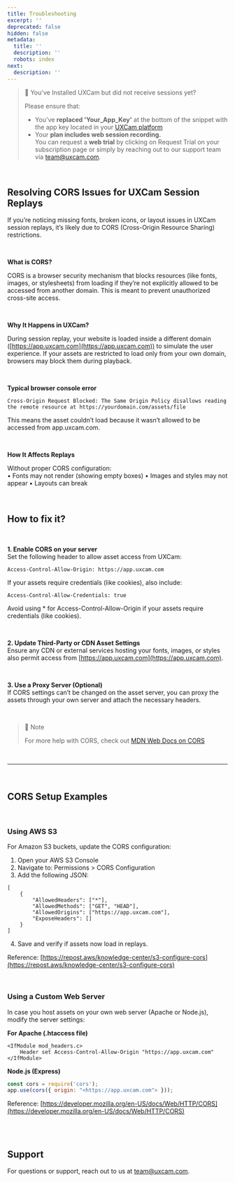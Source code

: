 ```yaml
---
title: Troubleshooting
excerpt: ''
deprecated: false
hidden: false
metadata:
  title: ''
  description: ''
  robots: index
next:
  description: ''
---
```

> 🚧 You've Installed UXCam but did not receive sessions yet?
>
> Please ensure that:
>
> * You've **replaced 'Your\_App\_Key'** at the bottom of the snippet with the app key located in your [UXCam platform](https://app.uxcam.com/integration)
> * Your **plan includes web session recording.**\
>   You can request a **web trial** by clicking on Request Trial on your subscription page or simply by reaching out to our support team via [team@uxcam.com](mailto:team@uxcam.com).

<br />

## Resolving CORS Issues for UXCam Session Replays

If you’re noticing missing fonts, broken icons, or layout issues in UXCam session replays, it’s likely due to CORS (Cross-Origin Resource Sharing) restrictions.

<br />

**What is CORS?**

CORS is a browser security mechanism that blocks resources (like fonts, images, or stylesheets) from loading if they’re not explicitly allowed to be accessed from another domain. This is meant to prevent unauthorized cross-site access.

<br />

**Why It Happens in UXCam?**

During session replay, your website is loaded inside a different domain ([https://app.uxcam.com](https://app.uxcam.com)) to simulate the user experience. If your assets are restricted to load only from your own domain, browsers may block them during playback.

<br />

**Typical browser console error**

```
Cross-Origin Request Blocked: The Same Origin Policy disallows reading the remote resource at https://yourdomain.com/assets/file
```

This means the asset couldn’t load because it wasn’t allowed to be accessed from app.uxcam.com.

<br />

**How It Affects Replays**

Without proper CORS configuration:\
•	Fonts may not render (showing empty boxes)
•	Images and styles may not appear
•	Layouts can break

<br />

## How to fix it?

<br />

**1. Enable CORS on your server**\
Set the following header to allow asset access from UXCam:

```
Access-Control-Allow-Origin: https://app.uxcam.com
```

If your assets require credentials (like cookies), also include:

```
Access-Control-Allow-Credentials: true
```

Avoid using \* for Access-Control-Allow-Origin if your assets require credentials (like cookies).

<br />

**2. Update Third-Party or CDN Asset Settings**\
Ensure any CDN or external services hosting your fonts, images, or styles also permit access from [https://app.uxcam.com](https://app.uxcam.com).

<br />

**3. Use a Proxy Server (Optional)**\
If CORS settings can’t be changed on the asset server, you can proxy the assets through your own server and attach the necessary headers.

<br />

> 📘 Note
>
> For more help with CORS, check out [MDN Web Docs on CORS](https://developer.mozilla.org/en-US/docs/Web/HTTP/Guides/CORS)

<br />

***

<br />

## CORS Setup Examples

<br />

### Using AWS S3

For Amazon S3 buckets, update the CORS configuration:

1. Open your AWS S3 Console
2. Navigate to: Permissions > CORS Configuration
3. Add the following JSON:

```Text JSON
[
    {
        "AllowedHeaders": ["*"],
        "AllowedMethods": ["GET", "HEAD"],
        "AllowedOrigins": ["https://app.uxcam.com"],
        "ExposeHeaders": []
    }
]
```

4. Save and verify if assets now load in replays.

Reference: [https://repost.aws/knowledge-center/s3-configure-cors](https://repost.aws/knowledge-center/s3-configure-cors)

<br />

### Using a Custom Web Server

In case you host assets on your own web server (Apache or Node.js), modify the server settings:

**For Apache (.htaccess file)**

```Text Apache
<IfModule mod_headers.c>
    Header set Access-Control-Allow-Origin "https://app.uxcam.com"
</IfModule>
```

**Node.js (Express)**

```javascript
const cors = require('cors');  
app.use(cors({ origin: "<https://app.uxcam.com"> }));
```

Reference: [https://developer.mozilla.org/en-US/docs/Web/HTTP/CORS](https://developer.mozilla.org/en-US/docs/Web/HTTP/CORS)

<br />

<br />

## Support

For questions or support, reach out to us at [team@uxcam.com](mailto:team@uxcam.com).